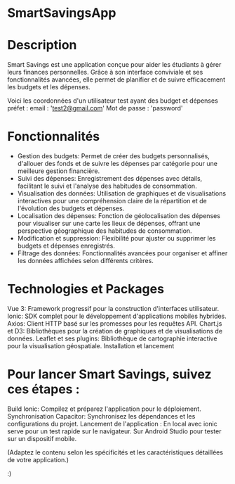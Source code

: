 # SmartSavingsApp

# Description
Smart Savings est une application conçue pour aider les étudiants à gérer leurs finances personnelles. Grâce à son interface conviviale et ses fonctionnalités avancées, elle permet de planifier et de suivre efficacement les budgets et les dépenses.

Voici les coordonnées d'un utilisateur test ayant des budget et dépenses préfet : 
email : 'test2@gmail.com'
Mot de passe : 'password'

# Fonctionnalités

- Gestion des budgets: Permet de créer des budgets personnalisés, d'allouer des fonds et de suivre les dépenses par catégorie pour une meilleure gestion financière.
- Suivi des dépenses: Enregistrement des dépenses avec détails, facilitant le suivi et l'analyse des habitudes de consommation.
- Visualisation des données: Utilisation de graphiques et de visualisations interactives pour une compréhension claire de la répartition et de l'évolution des budgets et dépenses.
- Localisation des dépenses: Fonction de géolocalisation des dépenses pour visualiser sur une carte les lieux de dépenses, offrant une perspective géographique des habitudes de consommation.
- Modification et suppression: Flexibilité pour ajuster ou supprimer les budgets et dépenses enregistrés.
- Filtrage des données: Fonctionnalités avancées pour organiser et affiner les données affichées selon différents critères.


# Technologies et Packages
Vue 3: Framework progressif pour la construction d'interfaces utilisateur.
Ionic: SDK complet pour le développement d'applications mobiles hybrides.
Axios: Client HTTP basé sur les promesses pour les requêtes API.
Chart.js et D3: Bibliothèques pour la création de graphiques et de visualisations de données.
Leaflet et ses plugins: Bibliothèque de cartographie interactive pour la visualisation géospatiale.
Installation et lancement


# Pour lancer Smart Savings, suivez ces étapes :

Build Ionic: Compilez et préparez l'application pour le déploiement.
Synchronisation Capacitor: Synchronisez les dépendances et les configurations du projet.
Lancement de l'application :
En local avec ionic serve pour un test rapide sur le navigateur.
Sur Android Studio pour tester sur un dispositif mobile.

(Adaptez le contenu selon les spécificités et les caractéristiques détaillées de votre application.)

:) 
